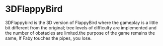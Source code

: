 ﻿# 3DFlappyBird
3DFlappybird is the 3D version of FlappyBird where the gameplay is a little bit different from the original; tree levels of difficulty are implemented and the number of obstacles are limited.the purpose of the game remains the same, If Faby touches the pipes, you lose.
